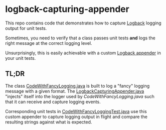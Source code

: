 # logback-capturing-appender

This repo contains code that demonstrates how to capture [Logback](http://logback.qos.ch/) logging output for unit tests.

Sometimes, you need to verify that a class passes unit tests **and** logs the right message at the correct logging level.

Unsurprisingly, this is easily achievable with a custom [Logback appender](http://logback.qos.ch/manual/appenders.html) in your unit tests.

## TL;DR

The class [CodeWithFancyLogging.java](https://github.com/markkolich/logback-capturing-appender/blob/master/src/main/java/com/kolich/logback/CodeWithFancyLogging.java#L47) is built to log a "fancy" logging message with a given format.  The [LogbackCapturingAppender.java](https://github.com/markkolich/logback-capturing-appender/blob/master/src/test/java/com/kolich/logback/LogbackCapturingAppender.java) "injects" itself into the logger used by *CodeWithFancyLogging.java* such that it can receive and capture logging events.

Corresponding unit tests in [CodeWithFancyLoggingTest.java](https://github.com/markkolich/logback-capturing-appender/blob/master/src/test/java/com/kolich/logback/tests/CodeWithFancyLoggingTest.java) use this custom appender to capture logging output in flight and compare the resulting strings against what is expected.